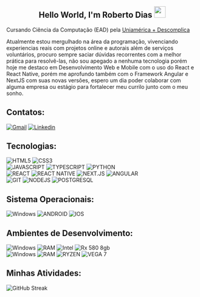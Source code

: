 ## <center>Hello World, I'm Roberto Dias <img src=https://raw.githubusercontent.com/TheDudeThatCode/TheDudeThatCode/master/Assets/Earth.gif width="30">

Cursando Ciência da Computação (EAD) pela [Uniamérica + Descomplica](https://descomplica.com.br/faculdade/tecnologia/ciencia-da-computacao/)

Atualmente estou mergulhado na área da programação, vivenciando experiencias reais com projetos online e autorais além de serviços voluntários, procuro sempre saciar dúvidas recorrentes com a melhor prática para resolvê-las, não sou apegado a nenhuma tecnologia porém hoje me destaco em Desenvolvimento Web e Mobile com o uso do React e React Native, porém me aprofundo também com o Framework Angular e NextJS com suas novas versões, espero um dia poder colaborar com alguma empresa ou estágio para fortalecer meu currilo junto com o meu sonho.

## Contatos:


[![Gmail](https://img.shields.io/badge/-Gmail-EA4335?style=for-the-badge&labelColor=EA4335&logo=gmail&logoColor=white)](mailto:robertodiasdev@gmail.com?subject=[GitHub]%20Acabei%20de%20ver%20o%20seu%20GitHub)
[![Linkedin](https://img.shields.io/badge/-Linkedin-0e76a8?style=for-the-badge&logo=Linkedin&logoColor=white)](https://www.linkedin.com/in/developerdias/)
  

## Tecnologias:

![HTML5](https://img.shields.io/badge/HTML5-E34F26?style=for-the-badge&logo=html5&logoColor=white)
![CSS3](https://img.shields.io/badge/CSS3-1572B6?style=for-the-badge&logo=css3&logoColor=white)
<br/>
![JAVASCRIPT](https://img.shields.io/badge/JavaScript-EFD81D?style=for-the-badge&logo=javascript&logoColor=333)
![TYPESCRIPT](https://img.shields.io/badge/TypeScript-1572B6?style=for-the-badge&logo=typescript&logoColor=white)
![PYTHON](https://img.shields.io/badge/Python-F6D04A?style=for-the-badge&logo=Python)
<br/>
![REACT](https://img.shields.io/badge/React-333?style=for-the-badge&logo=react&logoColor=5ED3F3)
![REACT NATIVE](https://img.shields.io/badge/Native-333?style=for-the-badge&logo=react&logoColor=5ED3F3)
![NEXT.JS](https://img.shields.io/badge/Next.js-white?style=for-the-badge&logo=Next.js&logoColor=333)
![ANGULAR](https://img.shields.io/badge/Angular-333?style=for-the-badge&logo=Angular&logoColor=D6002F)
<br/>
![GIT](https://img.shields.io/badge/GIT-E44C30?style=for-the-badge&logo=git&logoColor=white)
![NODEJS](https://img.shields.io/badge/Node.js-43853d?style=for-the-badge&logo=node.js&logoColor=white)
![POSTGRESQL](https://img.shields.io/badge/PostgreSQL-4169E1?logo=postgresql&logoColor=fff&style=for-the-badge)

## Sistema Operacionais:

![Windows](https://img.shields.io/badge/Windows-0078D6?style=for-the-badge&logo=windows&logoColor=white)
![ANDROID](https://img.shields.io/badge/Android-3DDC84?style=for-the-badge&logo=android&logoColor=white)
![IOS](https://img.shields.io/badge/iOS-333?style=for-the-badge&logo=ios&logoColor=white)

## Ambientes de Desenvolvimento:

![Windows](https://img.shields.io/badge/Windows-0078D6?style=for-the-badge&logo=windows&logoColor=white)
![RAM](https://img.shields.io/badge/RAM-16GB-%230071C5.svg?&style=for-the-badge&logoColor=white)
![Intel](https://img.shields.io/badge/INTEL-Xeon2620V3-%230071C5?style=for-the-badge&logo=intel&logoColor=white)
![Rx 580 8gb](https://img.shields.io/badge/AMD-RX580-%230071C5?style=for-the-badge&logo=AMD&logoColor=white)
<br/>
![Windows](https://img.shields.io/badge/Windows-0078D6?style=for-the-badge&logo=windows&logoColor=white)
![RAM](https://img.shields.io/badge/RAM-8GB-cc0000?.svg?&style=for-the-badge&logoColor=white)
![RYZEN](https://img.shields.io/badge/AMD-Ryzen_5_3500U-cc0000?style=for-the-badge&logo=amd&logoColor=white)
![VEGA 7](https://img.shields.io/badge/AMD-VEGA_8-cc0000?style=for-the-badge&logo=AMD&logoColor=white)
<br/>

## Minhas Atividades:

![GitHub Streak](http://github-readme-streak-stats.herokuapp.com?user=developerdias&theme=elegant&hide_border=true&background=232323)
